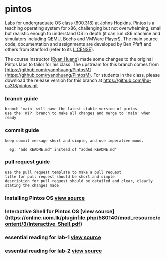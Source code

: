 # pintos
Labs for undergraduate OS class (600.318) at Johns Hopkins. [Pintos](http://pintos-os.org) 
is a teaching operating system for x86, challenging but not overwhelming, small
but realistic enough to understand OS in depth (it can run x86 machine and simulators 
including QEMU, Bochs and VMWare Player!). The main source code, documentation and assignments 
are developed by Ben Pfaff and others from Stanford (refer to its [LICENSE](src/LICENSE)).

The course instructor ([Ryan Huang](mailto:huang@cs.jhu.edu)) made some changes to the original
Pintos labs to tailor for his class. The upstream for this branch comes from 
[https://github.com/ryanphuang/PintosM](https://github.com/ryanphuang/PintosM). For students in the class, please
download the release version for this branch at https://github.com/jhu-cs318/pintos.git


### branch guide
    branch 'main' will have the latest stable version of pintos
    use the 'WIP' branch to make all changes and merge to 'main' when ready 
    
### commit guide
    keep commit message short and simple, and use imperative mood.
    
      eg: "add README.md" instead of "added README.md"
      
### pull request guide
    use the pull request template to make a pull request
    title for pull request should be short and simple
    description for pull request should be detailed and clear, clearly stating the changes made
### Installing Pintos OS [view source](https://online.uom.lk/pluginfile.php/580578/mod_resource/content/2/OS%20Prerequisite%20-%20Installing%20Pintos%20OS.pdf)
### Interactive Shell for Pintos OS [view source] (https://online.uom.lk/pluginfile.php/580140/mod_resource/content/3/Interactive_Shell.pdf)
### essential reading for lab-1 [view source](https://www.cs.jhu.edu/~huang/cs318/fall20/project/pintos_3.html#SEC25)
### essential reading for lab-2 [view source](https://www.cs.jhu.edu/~huang/cs318/fall21/project/project2.html)
